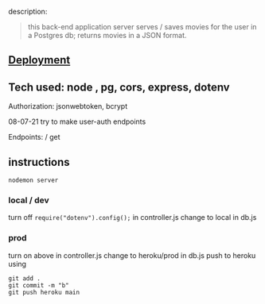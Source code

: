 description:

> this back-end application server serves / saves movies for the user in a Postgres db; returns movies in a JSON format.

## [Deployment](https://polar-waters-71760.herokuapp.com/)

## Tech used: node , pg, cors, express, dotenv

Authorization: jsonwebtoken, bcrypt

08-07-21 try to make user-auth endpoints

Endpoints: / get

## instructions
```
nodemon server
```

### local / dev

turn off `require("dotenv").config();` in controller.js
change to local in db.js 

### prod 

turn on above in controller.js
change to heroku/prod in db.js 
push to heroku using 
```
git add . 
git commit -m "b"
git push heroku main
```